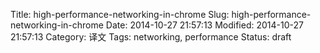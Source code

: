 Title: high-performance-networking-in-chrome
Slug: high-performance-networking-in-chrome
Date: 2014-10-27 21:57:13
Modified: 2014-10-27 21:57:13
Category: 译文
Tags: networking, performance
Status: draft
